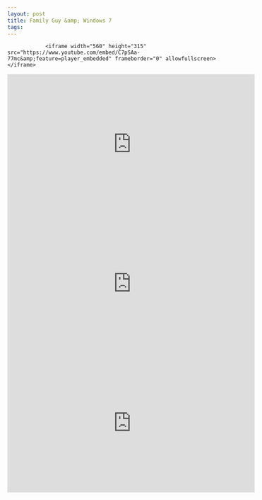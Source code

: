```yaml
---
layout: post
title: Family Guy &amp; Windows 7
tags:
---
```



                <iframe width="560" height="315" src="https://www.youtube.com/embed/C7pSAa-77mc&amp;feature=player_embedded" frameborder="0" allowfullscreen></iframe>
<iframe width="560" height="315" src="https://www.youtube.com/embed/KjzyBZZr8vM&amp;feature=player_embedded" frameborder="0" allowfullscreen></iframe>
<iframe width="560" height="315" src="https://www.youtube.com/embed/F-daXbYL4hY&amp;feature=player_embedded" frameborder="0" allowfullscreen></iframe>
<iframe width="560" height="315" src="https://www.youtube.com/embed/Yk_-4HQ4RSg&amp;feature=player_embedded" frameborder="0" allowfullscreen></iframe>
